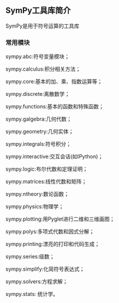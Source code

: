 ## SymPy工具库简介

SymPy是用于符号运算的工具库

### 常用模块

sympy.abc:符号变量模块；

sympy.calculus:积分相关方法；

sympy.core:基本的加、乘、指数运算等；

sympy.discrete:离散数学；

sympy.functions:基本的函数和特殊函数；

sympy.galgebra:几何代数；

sympy.geometry:几何实体；

sympy.integrals:符号积分；

sympy.interactive:交互会话(如IPython)；

sympy.logic:布尔代数和定理证明；

sympy.matrices:线性代数和矩阵；

sympy.ntheory:数论函数；

sympy.physics:物理学；

sympy.plotting:用Pyglet进行二维和三维画图；

sympy.polys:多项式代数和因式分解；

sympy.printing:漂亮的打印和代码生成；

sympy.series:级数；

sympy.simplify:化简符号表达式；

sympy.solvers:方程求解；

sympy.stats: 统计学。

